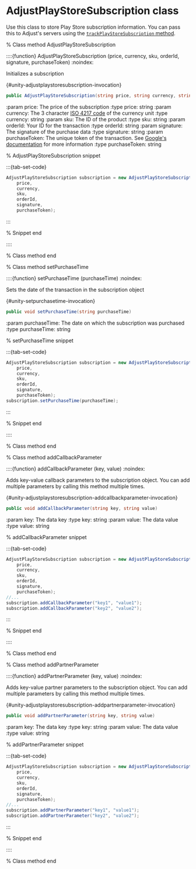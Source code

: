 # AdjustPlayStoreSubscription class

Use this class to store Play Store subscription information. You can pass this to Adjust's servers using the [`trackPlayStoreSubscription` method](#unity-trackplaystoresubscription-invocation).

% Class method AdjustPlayStoreSubscription

::::{function} AdjustPlayStoreSubscription (price, currency, sku, orderId, signature, purchaseToken)
:noindex:

Initializes a subscription

{#unity-adjustplaystoresubscription-invocation}
```c#
public AdjustPlayStoreSubscription(string price, string currency, string sku, string orderId, string signature, string purchaseToken)
```

:param price: The price of the subscription
:type price: string
:param currency: The 3 character [ISO 4217 code](https://www.iban.com/currency-codes) of the currency unit
:type currency: string
:param sku: The ID of the product
:type sku: string
:param orderId: Your ID for the transaction
:type orderId: string
:param signature: The signature of the purchase data
:type signature: string
:param purchaseToken: The unique token of the transaction. See [Google's documentation](https://developer.android.com/reference/com/android/billingclient/api/Purchase#getPurchaseToken()) for more information
:type purchaseToken: string


% AdjustPlayStoreSubscription snippet

:::{tab-set-code}

```c#
AdjustPlayStoreSubscription subscription = new AdjustPlayStoreSubscription(
    price,
    currency,
    sku,
    orderId,
    signature,
    purchaseToken);
```

:::

% Snippet end

::::

% Class method end

% Class method setPurchaseTime

::::{function} setPurchaseTime (purchaseTime)
:noindex:

Sets the date of the transaction in the subscription object

{#unity-setpurchasetime-invocation}
```c#
public void setPurchaseTime(string purchaseTime)
```

:param purchaseTime: The date on which the subscription was purchased
:type purchaseTime: string

% setPurchaseTime snippet

:::{tab-set-code}

```c#
AdjustPlayStoreSubscription subscription = new AdjustPlayStoreSubscription(
    price,
    currency,
    sku,
    orderId,
    signature,
    purchaseToken);
subscription.setPurchaseTime(purchaseTime);
```

:::

% Snippet end

::::

% Class method end

% Class method addCallbackParameter

::::{function} addCallbackParameter (key, value)
:noindex:

Adds key-value callback parameters to the subscription object. You can add multiple parameters by calling this method multiple times.

{#unity-adjustplaystoresubscription-addcallbackparameter-invocation}
```c#
public void addCallbackParameter(string key, string value)
```

:param key: The data key
:type key: string
:param value: The data value
:type value: string

% addCallbackParameter snippet

:::{tab-set-code}

```c#
AdjustPlayStoreSubscription subscription = new AdjustPlayStoreSubscription(
    price,
    currency,
    sku,
    orderId,
    signature,
    purchaseToken);
//...
subscription.addCallbackParameter("key1", "value1");
subscription.addCallbackParameter("key2", "value2");
```

:::

% Snippet end

::::

% Class method end

% Class method addPartnerParameter

::::{function} addPartnerParameter (key, value)
:noindex:

Adds key-value partner parameters to the subscription object. You can add multiple parameters by calling this method multiple times.

{#unity-adjustplaystoresubscription-addpartnerparameter-invocation}
```c#
public void addPartnerParameter(string key, string value)
```

:param key: The data key
:type key: string
:param value: The data value
:type value: string

% addPartnerParameter snippet

:::{tab-set-code}

```c#
AdjustPlayStoreSubscription subscription = new AdjustPlayStoreSubscription(
    price,
    currency,
    sku,
    orderId,
    signature,
    purchaseToken);
//...
subscription.addPartnerParameter("key1", "value1");
subscription.addPartnerParameter("key2", "value2");
```

:::

% Snippet end

::::

% Class method end
